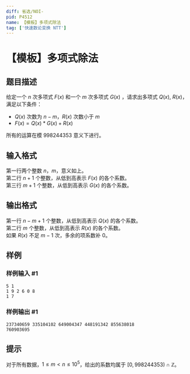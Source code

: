 ```yaml
---
diff: 省选/NOI-
pid: P4512
name: 【模板】多项式除法
tag: ['快速数论变换 NTT']
---
```

# 【模板】多项式除法
## 题目描述

给定一个 $n$ 次多项式 $F(x)$ 和一个 $m$ 次多项式  $G(x)$ ，请求出多项式 $Q(x)$, $R(x)$，满足以下条件：

 - $Q(x)$ 次数为 $n-m$，$R(x)$ 次数小于 $m$
 - $F(x) = Q(x) * G(x) + R(x)$

所有的运算在模 $998244353$ 意义下进行。
## 输入格式

第一行两个整数 $n$，$m$，意义如上。  
第二行 $n+1$ 个整数，从低到高表示 $F(x)$ 的各个系数。  
第三行 $m+1$ 个整数，从低到高表示 $G(x)$ 的各个系数。
## 输出格式

第一行 $n-m+1$ 个整数，从低到高表示 $Q(x)$ 的各个系数。    
第二行 $m$ 个整数，从低到高表示 $R(x)$ 的各个系数。    
如果 $R(x)$ 不足 $m-1$ 次，多余的项系数补 $0$。
## 样例

### 样例输入 #1
```
5 1
1 9 2 6 0 8
1 7
```
### 样例输出 #1
```
237340659 335104102 649004347 448191342 855638018
760903695
```
## 提示

对于所有数据，$1 \le m < n \le 10^5$，给出的系数均属于 $[0, 998244353) \cap \mathbb{Z}$。
